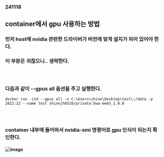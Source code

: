 ### 241118
## container에서 gpu 사용하는 방법
### 먼저 host에 nvidia 관련한 드라이버가 버전에 맞게 설치가 되어 있어야 한다.
### 이 부분은 귀찮으니.. 생략한다.
### <br/>

### 다음과 같이 --gpus all 옵션을 주고 실행한다.
```
docker run -itd --gpus all -v C:\Users\shine\Desktop\test\:/data -p 2022:22 --name test shinejh0528/private:bwa-mem3_1.0.0
```
### <br/>

### container 내부에 들어와서 nvidia-smi 명령어로 gpu 인식이 되는지 확인한다.
#### ![image](https://github.com/user-attachments/assets/125a0464-0ab7-4a83-b17e-7ddcb91d23d6)

